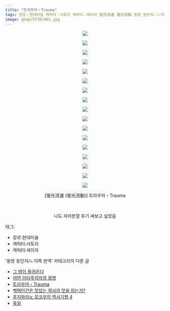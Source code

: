 ```yaml
---
title: "트라우마・Trauma"
tags: 장르：현대미술 캐릭터：사토리 캐릭터：세이자 蛍光流速 蛍光流動 동방_동인지／ㄴ이쪽_번역
image: ghap/5730/001.jpg
---
```

<div class="article">
<p style="text-align: center; clear: none; float: none;"><img src="{{ site.nasurl }}/ghap/5730/001.jpg"/></p>
<p style="text-align: center; clear: none; float: none;"><img src="{{ site.nasurl }}/ghap/5730/002.jpg"/></p>
<p style="text-align: center; clear: none; float: none;"><img src="{{ site.nasurl }}/ghap/5730/003.jpg"/></p>
<p style="text-align: center; clear: none; float: none;"><img src="{{ site.nasurl }}/ghap/5730/004.jpg"/></p>
<p style="text-align: center; clear: none; float: none;"><img src="{{ site.nasurl }}/ghap/5730/005.jpg"/></p>
<p style="text-align: center; clear: none; float: none;"><img src="{{ site.nasurl }}/ghap/5730/006.jpg"/></p>
<p style="text-align: center; clear: none; float: none;"><img src="{{ site.nasurl }}/ghap/5730/007.jpg"/></p>
<p style="text-align: center; clear: none; float: none;"><img src="{{ site.nasurl }}/ghap/5730/008.jpg"/></p>
<p style="text-align: center; clear: none; float: none;"><img src="{{ site.nasurl }}/ghap/5730/009.jpg"/></p>
<p style="text-align: center; clear: none; float: none;"><img src="{{ site.nasurl }}/ghap/5730/010.jpg"/></p>
<p style="text-align: center; clear: none; float: none;"><img src="{{ site.nasurl }}/ghap/5730/011.jpg"/></p>
<p style="text-align: center; clear: none; float: none;"><img src="{{ site.nasurl }}/ghap/5730/012.jpg"/></p>
<p style="text-align: center; clear: none; float: none;"><img src="{{ site.nasurl }}/ghap/5730/013.jpg"/></p>
<p style="text-align: center; clear: none; float: none;"><img src="{{ site.nasurl }}/ghap/5730/014.jpg"/></p>
<p style="text-align: center; clear: none; float: none;"><img src="{{ site.nasurl }}/ghap/5730/015.jpg"/></p>
<p style="text-align: center; clear: none; float: none;"><img src="{{ site.nasurl }}/ghap/5730/016.jpg"/></p>
<p style="text-align: center; clear: none; float: none;"><img src="{{ site.nasurl }}/ghap/5730/017.jpg"/></p>
<p style="text-align: center; clear: none; float: none;">[蛍光流速 (蛍光流動)] 트라우마・Trauma</p>
<p style="text-align: center; clear: none; float: none;"><br/></p>
<p style="text-align: center; clear: none; float: none;">나도 자아분열 후기 써보고 싶었음</p>
</div><div class="tagTrail">
<p>태그: </p>
<ul>
<li>장르:현대미술</li>
<li>캐릭터:사토리</li>
<li>캐릭터:세이자</li>
</ul>
</div><div class="another">
<p>'동방 동인지/ㄴ이쪽 번역' 카테고리의 다른 글</p>
<ul>
<li><a href="5587.html">그 밤이 들려온다</a></li>
<li><a href="/2019-02-06-ghap_5756">어떤 이타주의자의 증명</a></li>
<li><a href="/2019-02-03-ghap_5730">트라우마・Trauma</a></li>
<li><a href="/2019-01-26-ghap_5651">백택인간은 맛있는 역사의 맛을 아는가?</a></li>
<li><a href="/2019-01-24-ghap_5650">후지와라노 모코우의 역사기행 4</a></li>
<li><a href="/2019-01-24-ghap_5649">축일</a></li>
</ul>
</div>